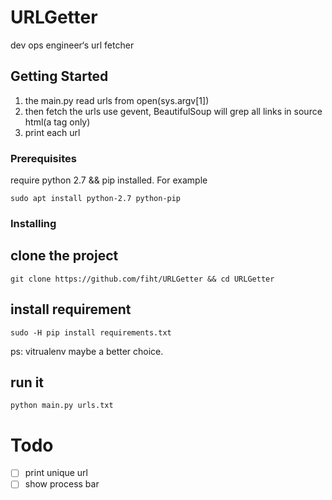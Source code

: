 # URLGetter
dev ops engineer‘s url fetcher

## Getting Started
1. the main.py read urls from open(sys.argv[1])
2. then fetch the urls use gevent, BeautifulSoup will grep all links in source html(a tag only)
3. print each url

### Prerequisites

require python 2.7 && pip installed. For example

```
sudo apt install python-2.7 python-pip
```

### Installing
## clone the project

```
git clone https://github.com/fiht/URLGetter && cd URLGetter
```

## install requirement

```
sudo -H pip install requirements.txt
```

ps: vitrualenv maybe a better choice.

## run it

```
python main.py urls.txt
```

# Todo

-[ ] print unique url
-[ ] show process bar